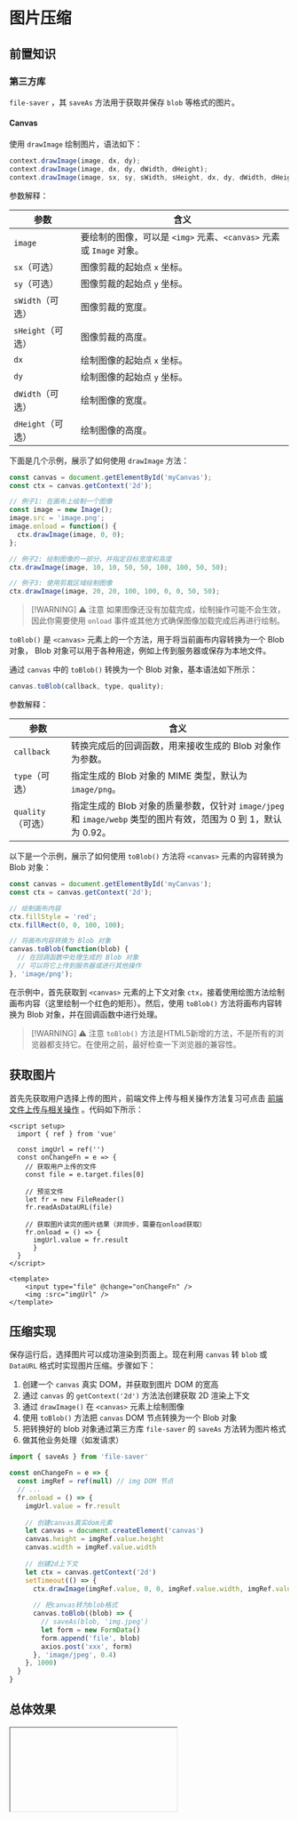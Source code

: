 # 图片压缩

## 前置知识

### 第三方库

`file-saver` ，其 `saveAs` 方法用于获取并保存 `blob` 等格式的图片。

#### Canvas

使用 `drawImage` 绘制图片，语法如下：

```js
context.drawImage(image, dx, dy);
context.drawImage(image, dx, dy, dWidth, dHeight);
context.drawImage(image, sx, sy, sWidth, sHeight, dx, dy, dWidth, dHeight);
```

参数解释：

| 参数            | 含义                                                         |
| --------------- | ------------------------------------------------------------ |
| `image`           | 要绘制的图像，可以是 `<img>` 元素、`<canvas>` 元素或 `Image` 对象。 |
| `sx`（可选）      | 图像剪裁的起始点 `x` 坐标。        |
| `sy`（可选）      | 图像剪裁的起始点 `y` 坐标。        |
| `sWidth`（可选）  | 图像剪裁的宽度。                 |
| `sHeight`（可选） | 图像剪裁的高度。                 |
| `dx`              | 绘制图像的起始点 `x` 坐标。        |
| `dy`              | 绘制图像的起始点 `y` 坐标。        |
| `dWidth`（可选）  | 绘制图像的宽度。                 |
| `dHeight`（可选） | 绘制图像的高度。                 |

下面是几个示例，展示了如何使用 `drawImage` 方法：

```js
const canvas = document.getElementById('myCanvas');
const ctx = canvas.getContext('2d');

// 例子1: 在画布上绘制一个图像
const image = new Image();
image.src = 'image.png';
image.onload = function() {
  ctx.drawImage(image, 0, 0);
};

// 例子2: 绘制图像的一部分，并指定目标宽度和高度
ctx.drawImage(image, 10, 10, 50, 50, 100, 100, 50, 50);

// 例子3: 使用剪裁区域绘制图像
ctx.drawImage(image, 20, 20, 100, 100, 0, 0, 50, 50);
```

> [!WARNING] ⚠ 注意
> 如果图像还没有加载完成，绘制操作可能不会生效，因此你需要使用 `onload` 事件或其他方式确保图像加载完成后再进行绘制。

`toBlob()` 是 `<canvas>` 元素上的一个方法，用于将当前画布内容转换为一个 Blob 对象， Blob 对象可以用于各种用途，例如上传到服务器或保存为本地文件。

通过 `canvas` 中的 `toBlob()` 转换为一个 Blob 对象，基本语法如下所示：

```js
canvas.toBlob(callback, type, quality);
```

参数解释：

| 参数            | 含义                                                         |
| --------------- | ------------------------------------------------------------ |
| `callback`        | 转换完成后的回调函数，用来接收生成的 Blob 对象作为参数。     |
| `type`（可选）    | 指定生成的 Blob 对象的 MIME 类型，默认为 `image/png`。       |
| `quality`（可选） | 指定生成的 Blob 对象的质量参数，仅针对 `image/jpeg` 和 `image/webp` 类型的图片有效，范围为 0 到 1，默认为 0.92。 |

以下是一个示例，展示了如何使用 `toBlob()` 方法将 `<canvas>` 元素的内容转换为 Blob 对象：

```js
const canvas = document.getElementById('myCanvas');
const ctx = canvas.getContext('2d');

// 绘制画布内容
ctx.fillStyle = 'red';
ctx.fillRect(0, 0, 100, 100);

// 将画布内容转换为 Blob 对象
canvas.toBlob(function(blob) {
  // 在回调函数中处理生成的 Blob 对象
  // 可以将它上传到服务器或进行其他操作
}, 'image/png');
```

在示例中，首先获取到 `<canvas>` 元素的上下文对象 `ctx`，接着使用绘图方法绘制画布内容（这里绘制一个红色的矩形）。然后，使用 `toBlob()` 方法将画布内容转换为 Blob 对象，并在回调函数中进行处理。

> [!WARNING] ⚠ 注意
> `toBlob()` 方法是HTML5新增的方法，不是所有的浏览器都支持它。在使用之前，最好检查一下浏览器的兼容性。

## 获取图片

首先先获取用户选择上传的图片，前端文件上传与相关操作方法复习可点击 [前端文件上传与相关操作](/learn/study/operate/功能操作与实现/前端文件上传与相关操作) 。代码如下所示：

```vue
<script setup>
  import { ref } from 'vue'
    
  const imgUrl = ref('')
  const onChangeFn = e => {
    // 获取用户上传的文件
    const file = e.target.files[0]
        
    // 预览文件
    let fr = new FileReader()
    fr.readAsDataURL(file)
        
    // 获取图片读完的图片结果（非同步，需要在onload获取）
    fr.onload = () => {
      imgUrl.value = fr.result
      }
  }
</script>

<template>
	<input type="file" @change="onChangeFn" />
	<img :src="imgUrl" />
</template>
```

## 压缩实现

保存运行后，选择图片可以成功渲染到页面上。现在利用 `canvas` 转 `blob` 或 `DataURL` 格式时实现图片压缩。步骤如下：

1. 创建一个 `canvas` 真实 DOM，并获取到图片 DOM 的宽高
2. 通过 `canvas` 的 `getContext('2d')` 方法法创建获取 2D 渲染上下文
3. 通过 `drawImage()` 在 `<canvas>` 元素上绘制图像
4. 使用 `toBlob()` 方法把 `canvas` DOM 节点转换为一个 Blob 对象
5. 把转换好的 blob 对象通过第三方库 `file-saver` 的 `saveAs` 方法转为图片格式
6. 做其他业务处理（如发请求）

```js
import { saveAs } from 'file-saver'

const onChangeFn = e => {
  const imgRef = ref(null) // img DOM 节点
  // ...
  fr.onload = () => {
    imgUrl.value = fr.result
    
    // 创建canvas真实dom元素
    let canvas = document.createElement('canvas')
    canvas.height = imgRef.value.height
    canvas.width = imgRef.value.width
        
    // 创建2d上下文
    let ctx = canvas.getContext('2d')
    setTimeout(() => {
      ctx.drawImage(imgRef.value, 0, 0, imgRef.value.width, imgRef.value.height)
      
      // 把canvas转为blob格式
      canvas.toBlob((blob) => {
        // saveAs(blob, 'img.jpeg')
        let form = new FormData()
        form.append('file', blob)
        axios.post('xxx', form)
      }, 'image/jpeg', 0.4)
    }, 1000)
  }
}
```


## 总体效果
<Iframe url="https://duyidao.github.io/blogweb/#/info/canvas/compress" />